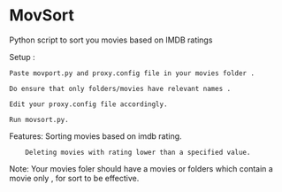 # MovSort
Python script to sort you movies based on IMDB ratings

Setup :

    Paste movport.py and proxy.config file in your movies folder .
    
    Do ensure that only folders/movies have relevant names .
    
    Edit your proxy.config file accordingly.
    
    Run movsort.py.

Features:
        Sorting movies based on imdb rating.
        
        Deleting movies with rating lower than a specified value.
        
Note:
        Your movies foler should have a movies or folders which contain a movie only , for sort to be effective.
